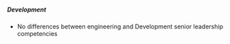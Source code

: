 ##### Development

* No differences between engineering and Development senior leadership competencies
